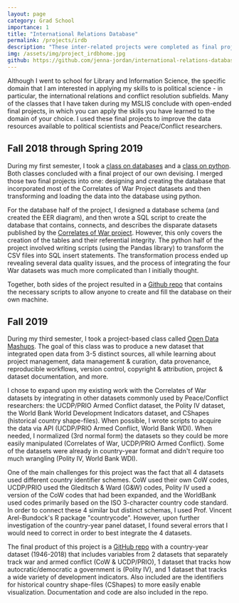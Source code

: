 ```yaml
---
layout: page
category: Grad School
importance: 1
title: "International Relations Database"
permalink: /projects/irdb
description: "These inter-related projects were completed as final projects for coursework during my MSLIS degree, and were aimed at improving the data resources for political scientists working in Peace/Conflict research."
img: /assets/img/project_irdbhome.jpg
github: https://github.com/jenna-jordan/international-relations-database-extended
---
```


Although I went to school for Library and Information Science, the specific domain that I am interested in applying my skills to is political science - in particular, the international relations and conflict resolution subfields. Many of the classes that I have taken during my MSLIS conclude with open-ended final projects, in which you can apply the skills you have learned to the domain of your choice. I used these final projects to improve the data resources available to political scientists and Peace/Conflict researchers.

## Fall 2018 through Spring 2019

During my first semester, I took a [class on databases](/blog/my-classes-for-fall-2018#is490db-introduction-to-databases)  and a [class on python](/blog/my-classes-for-fall-2018#is452-foundations-of-information-processing). Both classes concluded with a final project of our own devising. I merged those two final projects into one: designing and creating the database that incorporated most of the Correlates of War Project datasets and then transforming and loading the data into the database using python.

For the database half of the project, I designed a database schema (and created the EER diagram), and then wrote a SQL script to create the database that contains, connects, and describes the disparate datasets published by the [Correlates of War project](http://www.correlatesofwar.org/). However, this only covers the creation of the tables and their referential integrity. The python half of the project involved writing scripts (using the Pandas library) to transform the CSV files into SQL insert statements. The transformation process ended up revealing several data quality issues, and the process of integrating the four War datasets was much more complicated than I initially thought.

Together, both sides of the project resulted in a [Github repo](https://github.com/jenna-jordan/international-relations-database) that contains the necessary scripts to allow anyone to create and fill the database on their own machine.

## Fall 2019

During my third semester, I took a project-based class called [Open Data Mashups](/blog/my-classes-for-fall-2019#is590om-open-data-mashups). The goal of this class was to produce a new dataset that integrated open data from 3-5 distinct sources, all while learning about project management, data management & curation, data provenance, reproducible workflows, version control, copyright & attribution, project & dataset documentation, and more.

I chose to expand upon my existing work with the Correlates of War datasets by integrating in other datasets commonly used by Peace/Conflict researchers: the UCDP/PRIO Armed Conflict dataset, the Polity IV dataset, the World Bank World Development Indicators dataset, and CShapes (historical country shape-files). When possible, I wrote scripts to acquire the data via API (UCDP/PRIO Armed Conflict, World Bank WDI). When needed, I normalized (3rd normal form) the datasets so they could be more easily manipulated (Correlates of War, UCDP/PRIO Armed Conflict). Some of the datasets were already in country-year format and didn't require too much wrangling (Polity IV, World Bank WDI).

One of the main challenges for this project was the fact that all 4 datasets used different country identifier schemes. CoW used their own CoW codes, UCDP/PRIO used the Gleditsch & Ward (G&W) codes, Polity IV used a version of the CoW codes that had been expanded, and the WorldBank used codes primarily based on the ISO 3-character country code standard. In order to connect these 4 similar but distinct schemas, I used Prof. Vincent Arel-Bundock's R package "countrycode". However, upon further investigation of the country-year panel dataset, I found several errors that I would need to correct in order to best integrate the 4 datasets.

The final product of this project is a [GitHub repo](https://github.com/jenna-jordan/international-relations-database-extended) with a country-year dataset (1946-2018) that includes variables from 2 datasets that separately track war and armed conflict (CoW & UCDP/PRIO), 1 dataset that tracks how autocratic/democratic a government is (Polity IV), and 1 dataset that tracks a wide variety of development indicators. Also included are the identifiers for historical country shape-files (CShapes) to more easily enable visualization. Documentation and code are also included in the repo.
